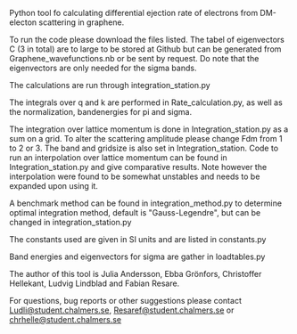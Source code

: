 Python tool fo calculating differential ejection rate of electrons from DM-electon scattering in graphene.


To run the code please download the files listed. The tabel of eigenvectors C (3 in total) are to large to be stored at Github but can be generated from Graphene_wavefunctions.nb or be sent by request. Do note that the eigenvectors are only needed for the sigma bands.

The calculations are run through integration_station.py 

The integrals over q and k are performed in Rate_calculation.py, as well as the normalization, bandenergies for pi and sigma. 

The integration over lattice momentum is done in Integration_station.py as a sum on a grid. To alter the scattering amplitude please change Fdm from 1 to 2 or 3. The band and gridsize is also set in Integration_station.
Code to run an interpolation over lattice momentum can be found in Integration_station.py and give comparative results. Note however the interpolation were found to be somewhat unstables and needs to be expanded upon using it.

A benchmark method can be found in integration_method.py to determine optimal integration method, default is "Gauss-Legendre", but can be changed in integration_station.py

The constants used are given in SI units and are listed in constants.py 

Band energies and eigenvectors for sigma are gather in loadtables.py 



The author of this tool is Julia Andersson, Ebba Grönfors, Christoffer Hellekant, Ludvig Lindblad and Fabian Resare.

For questions, bug reports or other suggestions please contact Ludli@student.chalmers.se, Resaref@student.chalmers.se 
or chrhelle@student.chalmers.se
 
